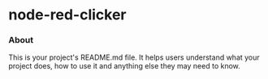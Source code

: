 node-red-clicker
================

### About

This is your project's README.md file. It helps users understand what your
project does, how to use it and anything else they may need to know.